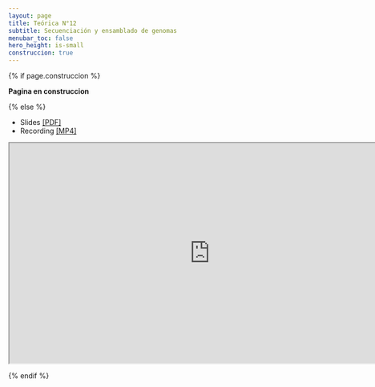 ```yaml
---
layout: page
title: Teórica N°12
subtitle: Secuenciación y ensamblado de genomas
menubar_toc: false
hero_height: is-small
construccion: true
---
```


{% if page.construccion %}

**Pagina en construccion**

{% else %}

- Slides [[PDF]](https://drive.google.com/file/d/1G8qlYmIyX-gYTdqBYOU2eSHSy2djYCPJ/view?usp=sharing)
- Recording [[MP4]](https://drive.google.com/file/d/1aNTIjNegyQ6EHHV50AVoxe0Ea7Xz4ZZR/view?usp=sharing)

<iframe src="https://drive.google.com/file/d/1aNTIjNegyQ6EHHV50AVoxe0Ea7Xz4ZZR/preview" width="800" height="440"></iframe>

{% endif %}